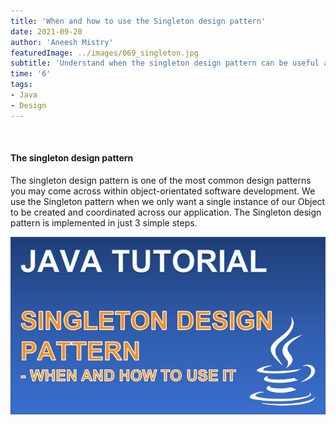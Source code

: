 ```yaml
---
title: 'When and how to use the Singleton design pattern'
date: 2021-09-20
author: 'Aneesh Mistry'
featuredImage: ../images/069_singleton.jpg
subtitle: 'Understand when the singleton design pattern can be useful and implemented within your application'
time: '6'
tags:
- Java
- Design
---
```


<br>
<h4>The singleton design pattern</h4>
<p>

The singleton design pattern is one of the most common design patterns you may come across within object-orientated software development. 
We use the Singleton pattern when we only want a single instance of our Object to be created and coordinated across our application.
The Singleton design pattern is implemented in just 3 simple steps.

[![YouTube video link](../images/069_singleton.jpg)]( https://youtu.be/2JF3ESeh6S4)
</p>
